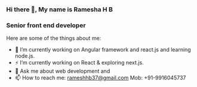 ### Hi there 👋, My name is Ramesha H B

### Senior front end developer

Here are some of the things about me:

- 🔭 I’m currently working on Angular framework and react.js and learning node.js.
- ⚡ I’m currently working on React & exploring next.js.
- 💬 Ask me about web development and
- 📫 How to reach me: rameshhb37@gmail.com  Mob: +91-9916045737

